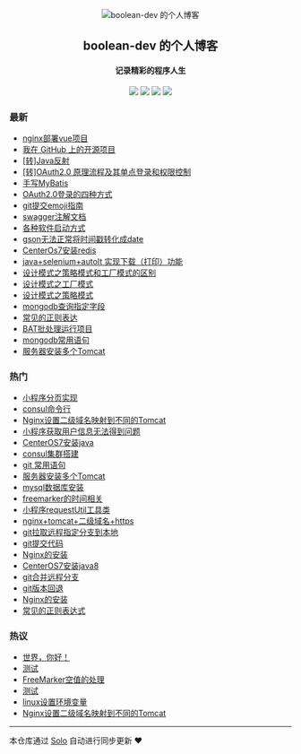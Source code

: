 <p align="center"><img alt="boolean-dev 的个人博客" src="https://boolean-dev.oss-cn-hangzhou.aliyuncs.com/icon.png"></p><h2 align="center">
boolean-dev 的个人博客
</h2>

<h4 align="center">记录精彩的程序人生</h4>
<p align="center"><a title="boolean-dev 的个人博客" target="_blank" href="https://github.com/boolean-dev/solo-blog"><img src="https://img.shields.io/github/last-commit/boolean-dev/solo-blog.svg?style=flat-square&color=FF9900"></a>
<a title="GitHub repo size in bytes" target="_blank" href="https://github.com/boolean-dev/solo-blog"><img src="https://img.shields.io/github/repo-size/boolean-dev/solo-blog.svg?style=flat-square"></a>
<a title="Solo Version" target="_blank" href="https://github.com/b3log/solo/releases"><img src="https://img.shields.io/badge/solo-3.6.2-f1e05a.svg?style=flat-square&color=blueviolet"></a>
<a title="Hits" target="_blank" href="https://github.com/b3log/hits"><img src="https://hits.b3log.org/boolean-dev/solo-blog.svg"></a></p>

### 最新

* [nginx部署vue项目](https://blog.booleandev.xyz/articles/2019/07/11/1562835766753.html)
* [我在 GitHub 上的开源项目](https://blog.booleandev.xyz/my-github-repos)
* [[转]Java反射](https://blog.booleandev.xyz/articles/2019/07/09/1562636083963.html)
* [[转]OAuth2.0 原理流程及其单点登录和权限控制](https://blog.booleandev.xyz/articles/2019/07/03/1562118097189.html)
* [手写MyBatis](https://blog.booleandev.xyz/articles/2019/07/01/1561965270092.html)
* [OAuth2.0登录的四种方式](https://blog.booleandev.xyz/articles/2019/06/17/1560742282779.html)
* [git提交emoji指南](https://blog.booleandev.xyz/articles/2019/05/20/1558338420069.html)
* [swagger注解文档](https://blog.booleandev.xyz/articles/2019/03/26/1553603104264.html)
* [各种软件启动方式](https://blog.booleandev.xyz/articles/2019/03/22/1553248204143.html)
* [gson无法正常将时间戳转化成date](https://blog.booleandev.xyz/articles/2019/03/08/1552014534734.html)
* [CenterOs7安装redis](https://blog.booleandev.xyz/articles/2019/02/22/1550826559788.html)
* [ java+selenium+autoIt 实现下载（打印）功能](https://blog.booleandev.xyz/articles/2019/01/30/1548828518109.html)
* [设计模式之策略模式和工厂模式的区别](https://blog.booleandev.xyz/articles/2019/01/23/1548251677712.html)
* [设计模式之工厂模式](https://blog.booleandev.xyz/articles/2019/01/23/1548251597668.html)
* [设计模式之策略模式](https://blog.booleandev.xyz/articles/2019/01/23/1548251546022.html)
* [mongodb查询指定字段](https://blog.booleandev.xyz/articles/2019/01/23/1548251460416.html)
* [常见的正则表达](https://blog.booleandev.xyz/articles/2019/01/23/1548251188187.html)
* [BAT批处理运行项目](https://blog.booleandev.xyz/articles/2019/01/23/1548251101820.html)
* [mongodb常用语句](https://blog.booleandev.xyz/articles/2019/01/23/1548250985452.html)
* [服务器安装多个Tomcat](https://blog.booleandev.xyz/articles/2019/01/16/1547603755947.html)

### 热门

* [小程序分页实现](https://blog.booleandev.xyz/articles/2018/12/25/1545749124384.html)
* [consul命令行](https://blog.booleandev.xyz/articles/2018/12/27/1545917809115.html)
* [Nginx设置二级域名映射到不同的Tomcat](https://blog.booleandev.xyz/articles/2019/01/16/1547603678375.html)
* [小程序获取用户信息无法得到问题](https://blog.booleandev.xyz/articles/2018/12/25/1545728095138.html)
* [CenterOS7安装java](https://blog.booleandev.xyz/articles/2019/01/15/1547545668630.html)
* [consul集群搭建](https://blog.booleandev.xyz/articles/2018/12/27/1545917879502.html)
* [git 常用语句](https://blog.booleandev.xyz/articles/2019/01/04/1546594215178.html)
* [服务器安装多个Tomcat](https://blog.booleandev.xyz/articles/2018/12/25/1545727844628.html)
* [mysql数据库安装](https://blog.booleandev.xyz/articles/2019/01/15/1547545821631.html)
* [freemarker的时间相关](https://blog.booleandev.xyz/articles/2018/12/25/1545726842373.html)
* [小程序requestUtil工具类](https://blog.booleandev.xyz/articles/2018/12/25/1545727966151.html)
* [nginx+tomcat+二级域名+https](https://blog.booleandev.xyz/articles/2019/01/15/1547546090431.html)
* [git拉取远程指定分支到本地](https://blog.booleandev.xyz/articles/2019/01/04/1546594101045.html)
* [git提交代码](https://blog.booleandev.xyz/articles/2019/01/04/1546594183340.html)
* [Nginx的安装](https://blog.booleandev.xyz/articles/2019/01/16/1547603535711.html)
* [CenterOS7安装java8](https://blog.booleandev.xyz/articles/2019/01/15/1547545710148.html)
* [git合并远程分支](https://blog.booleandev.xyz/articles/2019/01/04/1546594051488.html)
* [git版本回退](https://blog.booleandev.xyz/articles/2019/01/04/1546594155112.html)
* [Nginx的安装](https://blog.booleandev.xyz/articles/2018/12/26/1545801336813.html)
* [常见的正则表达式](https://blog.booleandev.xyz/articles/2018/12/26/1545801169895.html)

### 热议

* [世界，你好！](https://blog.booleandev.xyz/hello-solo)
* [测试](https://blog.booleandev.xyz/articles/2018/11/01/1541085337873.html)
* [FreeMarker空值的处理](https://blog.booleandev.xyz/articles/2018/12/25/1545727792970.html)
* [测试](https://blog.booleandev.xyz/articles/2018/12/27/1545874556732.html)
* [linux设置环境变量](https://blog.booleandev.xyz/articles/2019/01/15/1547545744724.html)
* [Nginx设置二级域名映射到不同的Tomcat](https://blog.booleandev.xyz/articles/2019/01/16/1547603678631.html)

---

本仓库通过 [Solo](https://github.com/b3log/solo) 自动进行同步更新 ❤️ 